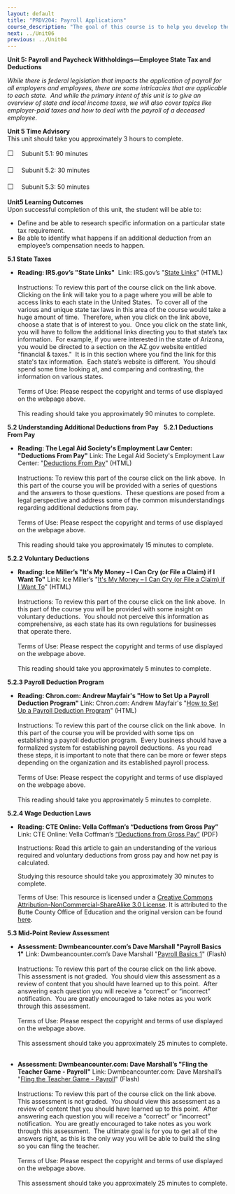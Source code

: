 ```yaml
---
layout: default
title: "PRDV204: Payroll Applications"
course_description: "The goal of this course is to help you develop the fundamental skills critical to payroll operations, and to help you understand state and federal compliance. This will provide you with a foundation for becoming more versed on the depth of payroll as an intricate component of human-resource management, and business overall."
next: ../Unit06
previous: ../Unit04
---
```

**Unit 5: Payroll and Paycheck Withholdings—Employee State Tax and
Deductions** <span id="5"></span> 

*While there is federal legislation that impacts the application of
payroll for all employers and employees, there are some intricacies that
are applicable to each state.  And while the primary intent of this unit
is to give an overview of state and local income taxes, we will also
cover topics like employer-paid taxes and how to deal with the payroll
of a deceased employee.*

**Unit 5 Time Advisory**  
<span id="49705_time_advisory" class="showltimeadivisoryspan"
style="display: inline;"><span id="49537_time_advisory"
class="showltimeadivisoryspan" style="display: inline;">This unit should
take you approximately 3 hours to complete.  
  
 <span
style="font-family: 'Myriad Pro','Gill Sans','Gill Sans MT',Calibri,sans-serif; font-size: 16px; line-height: 24px; text-align: left;">☐
   </span>Subunit 5.1: 90 minutes</span>  
  
 <span id="49537_time_advisory" class="showltimeadivisoryspan"
style="display: inline;"><span
style="font-family: 'Myriad Pro','Gill Sans','Gill Sans MT',Calibri,sans-serif; font-size: 16px; line-height: 24px; text-align: left;">☐
   </span>Subunit 5.2: 30 minutes</span></span>  
  
 <span id="49705_time_advisory" class="showltimeadivisoryspan"
style="display: inline;"><span id="49537_time_advisory"
class="showltimeadivisoryspan" style="display: inline;"><span
style="font-family: 'Myriad Pro','Gill Sans','Gill Sans MT',Calibri,sans-serif; font-size: 16px; line-height: 24px; text-align: left;">☐
   </span>Subunit 5.3: 50 minutes</span></span>

**Unit5 Learning Outcomes**  
Upon successful completion of this unit, the student will be able to:  
-   Define and be able to research specific information on a particular
    state tax requirement. 
-   Be able to identify what happens if an additional deduction from an
    employee’s compensation needs to happen.  

**5.1 State Taxes** <span id="5.1"></span> 
-   **Reading: IRS.gov’s "State Links"**
     Link: IRS.gov’s "[State
    Links](http://www.irs.gov/businesses/small/article/0,,id=99021,00.html)"
    (HTML)  
        
     Instructions: To review this part of the course click on the link
    above.  Clicking on the link will take you to a page where you will
    be able to access links to each state in the United States.  To
    cover all of the various and unique state tax laws in this area of
    the course would take a huge amount of time.  Therefore, when you
    click on the link above, choose a state that is of interest to you. 
    Once you click on the state link, you will have to follow the
    additional links directing you to that state’s tax information.  For
    example, if you were interested in the state of Arizona, you would
    be directed to a section on the AZ.gov website entitled "financial &
    taxes."  It is in this section where you find the link for this
    state's tax information.  Each state’s website is different.  You
    should spend some time looking at, and comparing and contrasting,
    the information on various states.    
        
     Terms of Use: Please respect the copyright and terms of use
    displayed on the webpage above.  
        
     This reading should take you approximately 90 minutes to complete.
       

**5.2 Understanding Additional Deductions from Pay** <span
id="5.2"></span> 
**5.2.1 Deductions From Pay** <span id="5.2.1"></span> 
-   **Reading: The Legal Aid Society's Employment Law Center:
    "Deductions From Pay"**
    Link: The Legal Aid Society's Employment Law Center: "[Deductions
    From Pay](http://www.las-elc.org/factsheets/deductions.html)"
    (HTML)  
        
     Instructions: To review this part of the course click on the link
    above.  In this part of the course you will be provided with a
    series of questions and the answers to those questions.  These
    questions are posed from a legal perspective and address some of the
    common misunderstandings regarding additional deductions from
    pay.        
        
     Terms of Use: Please respect the copyright and terms of use
    displayed on the webpage above.  
        
     This reading should take you approximately 15 minutes to complete.

**5.2.2 Voluntary Deductions** <span id="5.2.2"></span> 
-   **Reading: Ice Miller’s "It's My Money – I Can Cry (or File a Claim)
    if I Want To"**
    Link: Ice Miller’s "[It's My Money – I Can Cry (or File a Claim) if
    I Want
    To](http://www.icemiller.com/enewsletter/InformedEmployerBriefing/VoluntaryDeductions.htm)"
    (HTML)  
        
     Instructions: To review this part of the course click on the link
    above.  In this part of the course you will be provided with some
    insight on voluntary deductions.  You should not perceive this
    information as comprehensive, as each state has its own regulations
    for businesses that operate there.         
        
     Terms of Use: Please respect the copyright and terms of use
    displayed on the webpage above.  
        
     This reading should take you approximately 5 minutes to complete.
       

**5.2.3 Payroll Deduction Program** <span id="5.2.3"></span> 
-   **Reading: Chron.com: Andrew Mayfair's "How to Set Up a Payroll
    Deduction Program"**
    Link: Chron.com: Andrew Mayfair's "[How to Set Up a Payroll
    Deduction
    Program](http://smallbusiness.chron.com/set-up-payroll-deduction-program-14438.html)"
    (HTML)  
        
     Instructions: To review this part of the course click on the link
    above.  In this part of the course you will be provided with some
    tips on establishing a payroll deduction program.  Every business
    should have a formalized system for establishing payroll
    deductions.  As you read these steps, it is important to note that
    there can be more or fewer steps depending on the organization and
    its established payroll process.   
        
     Terms of Use: Please respect the copyright and terms of use
    displayed on the webpage above.  
        
     This reading should take you approximately 5 minutes to complete.
       

**5.2.4 Wage Deduction Laws** <span id="5.2.4"></span> 
-   **Reading: CTE Online: Vella Coffman’s “Deductions from Gross Pay”**
    Link: CTE Online: Vella Coffman’s [“Deductions from Gross
    Pay”](https://resources.saylor.org/archived/wp-content/uploads/2013/04/PRDV201_Deductions-from-Gross-Pay.pdf)
    (PDF)  
      
     Instructions: Read this article to gain an understanding of the
    various required and voluntary deductions from gross pay and how net
    pay is calculated.  
      
     Studying this resource should take you approximately 30 minutes to
    complete.  
      
     Terms of Use: This resource is licensed under a [Creative Commons
    Attribution-NonCommercial-ShareAlike 3.0
    License](http://creativecommons.org/licenses/by-nc-sa/3.0/). It is
    attributed to the Butte County Office of Education and the original
    version can be found
    [here](http://www.cteonline.org/portal/default/Curriculum/Viewer/Curriculum?action=2&view=viewer&cmobjid=231366).

**5.3 Mid-Point Review Assessment** <span id="5.3"></span> 
-   **Assessment: Dwmbeancounter.com’s Dave Marshall "Payroll Basics
    1"**
    Link: Dwmbeancounter.com’s Dave Marshall "[Payroll Basics
    1](http://www.dwmbeancounter.com/BCTutorSite/TestLectures/Tests/Quizzes/Payroll/PR1.html)"
    (Flash)  
        
     Instructions: To review this part of the course click on the link
    above.  This assessment is not graded.  You should view this
    assessment as a review of content that you should have learned up to
    this point.  After answering each question you will receive a
    “correct” or “incorrect” notification.  You are greatly encouraged
    to take notes as you work through this assessment.     
        
     Terms of Use: Please respect the copyright and terms of use
    displayed on the webpage above.  
        
     This assessment should take you approximately 25 minutes to
    complete.    

-   **Assessment: Dwmbeancounter.com: Dave Marshall’s "Fling the Teacher
    Game - Payroll"**
    Link: Dwmbeancounter.com: Dave Marshall’s "[Fling the Teacher Game -
    Payroll](http://www.dwmbeancounter.com/BCTutorSite/TestLectures/Tests/Games/Fling/Payroll/FlingPayroll.html)"
    (Flash)  
        
     Instructions: To review this part of the course click on the link
    above.  This assessment is not graded.  You should view this
    assessment as a review of content that you should have learned up to
    this point.  After answering each question you will receive a
    “correct” or “incorrect” notification.  You are greatly encouraged
    to take notes as you work through this assessment.  The ultimate
    goal is for you to get all of the answers right, as this is the only
    way you will be able to build the sling so you can fling the
    teacher.     
        
     Terms of Use: Please respect the copyright and terms of use
    displayed on the webpage above.  
        
     This assessment should take you approximately 25 minutes to
    complete.


